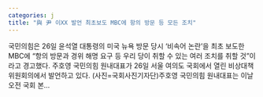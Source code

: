 ```yaml
---
categories: j
title: "與 尹 이XX 발언 최초보도 MBC에 항의 방문 등 모든 조치"
---
```

 국민의힘은 26일 윤석열 대통령의 미국 뉴욕 방문 당시 ‘비속어 논란’을 최초 보도한 MBC에 “항의 방문과 경위 해명 요구 등 우리 당이 취할 수 있는 여러 조치를 취할 것”이라고 경고했다. 주호영 국민의힘 원내대표가 26일 서울 여의도 국회에서 열린 비상대책위원회의에서 발언하고 있다. (사진=국회사진기자단)주호영 국민의힘 원내대표는 이날 오전 국회 본...